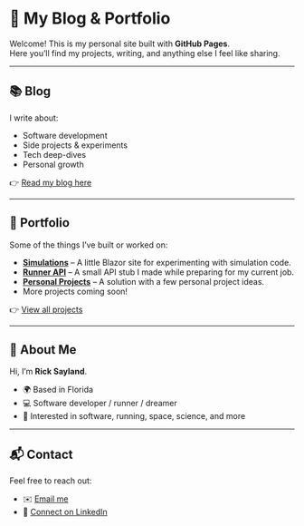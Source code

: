 # 🚀 My Blog & Portfolio

Welcome! This is my personal site built with **GitHub Pages**.  
Here you’ll find my projects, writing, and anything else I feel like sharing.

---

## 📚 Blog

I write about:
- Software development
- Side projects & experiments
- Tech deep-dives
- Personal growth

👉 [Read my blog here](https://RickSayland.github.io/)

---

## 💼 Portfolio

Some of the things I’ve built or worked on:

- **[Simulations](https://github.com/RickSayland/Simulations)** – A little Blazor site for experimenting with simulation code.
- **[Runner API](https://github.com/RickSayland/RunnerApi)** – A small API stub I made while preparing for my current job.
- **[Personal Projects](https://github.com/RickSayland/PersonalProjects)** – A solution with a few personal project ideas.
- More projects coming soon!

👉 [View all projects](https://github.com/RickSayland?tab=repositories)

---

## 👤 About Me

Hi, I’m **Rick Sayland**.  
- 🌍 Based in Florida  
- 💻 Software developer / runner / dreamer  
- 🎯 Interested in software, running, space, science, and more  

---

## 📬 Contact

Feel free to reach out:  
- ✉️ [Email me](mailto:rickpsayland@gmail.com)  
- 💼 [Connect on LinkedIn](https://www.linkedin.com/in/rick-sayland-abb016bb/)
